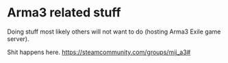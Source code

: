 # Arma3 related stuff

Doing stuff most likely others will not want to do (hosting Arma3 Exile game server).

Shit happens here.
https://steamcommunity.com/groups/mij_a3#
